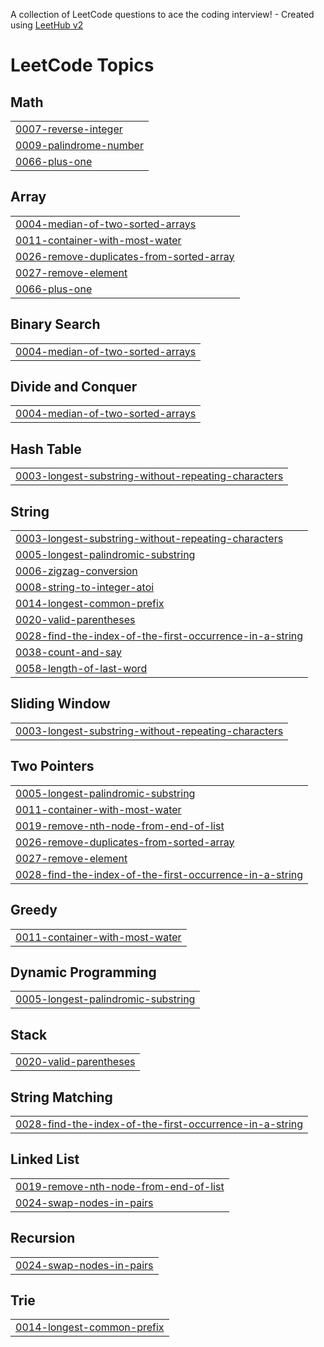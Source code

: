 A collection of LeetCode questions to ace the coding interview! - Created using [LeetHub v2](https://github.com/arunbhardwaj/LeetHub-2.0)
<!---LeetCode Topics Start-->
# LeetCode Topics
## Math
|  |
| ------- |
| [0007-reverse-integer](https://github.com/chrisCodes141/CodingChallenges/tree/master/0007-reverse-integer) |
| [0009-palindrome-number](https://github.com/chrisCodes141/CodingChallenges/tree/master/0009-palindrome-number) |
| [0066-plus-one](https://github.com/chrisCodes141/CodingChallenges/tree/master/0066-plus-one) |
## Array
|  |
| ------- |
| [0004-median-of-two-sorted-arrays](https://github.com/chrisCodes141/CodingChallenges/tree/master/0004-median-of-two-sorted-arrays) |
| [0011-container-with-most-water](https://github.com/chrisCodes141/CodingChallenges/tree/master/0011-container-with-most-water) |
| [0026-remove-duplicates-from-sorted-array](https://github.com/chrisCodes141/CodingChallenges/tree/master/0026-remove-duplicates-from-sorted-array) |
| [0027-remove-element](https://github.com/chrisCodes141/CodingChallenges/tree/master/0027-remove-element) |
| [0066-plus-one](https://github.com/chrisCodes141/CodingChallenges/tree/master/0066-plus-one) |
## Binary Search
|  |
| ------- |
| [0004-median-of-two-sorted-arrays](https://github.com/chrisCodes141/CodingChallenges/tree/master/0004-median-of-two-sorted-arrays) |
## Divide and Conquer
|  |
| ------- |
| [0004-median-of-two-sorted-arrays](https://github.com/chrisCodes141/CodingChallenges/tree/master/0004-median-of-two-sorted-arrays) |
## Hash Table
|  |
| ------- |
| [0003-longest-substring-without-repeating-characters](https://github.com/chrisCodes141/CodingChallenges/tree/master/0003-longest-substring-without-repeating-characters) |
## String
|  |
| ------- |
| [0003-longest-substring-without-repeating-characters](https://github.com/chrisCodes141/CodingChallenges/tree/master/0003-longest-substring-without-repeating-characters) |
| [0005-longest-palindromic-substring](https://github.com/chrisCodes141/CodingChallenges/tree/master/0005-longest-palindromic-substring) |
| [0006-zigzag-conversion](https://github.com/chrisCodes141/CodingChallenges/tree/master/0006-zigzag-conversion) |
| [0008-string-to-integer-atoi](https://github.com/chrisCodes141/CodingChallenges/tree/master/0008-string-to-integer-atoi) |
| [0014-longest-common-prefix](https://github.com/chrisCodes141/CodingChallenges/tree/master/0014-longest-common-prefix) |
| [0020-valid-parentheses](https://github.com/chrisCodes141/CodingChallenges/tree/master/0020-valid-parentheses) |
| [0028-find-the-index-of-the-first-occurrence-in-a-string](https://github.com/chrisCodes141/CodingChallenges/tree/master/0028-find-the-index-of-the-first-occurrence-in-a-string) |
| [0038-count-and-say](https://github.com/chrisCodes141/CodingChallenges/tree/master/0038-count-and-say) |
| [0058-length-of-last-word](https://github.com/chrisCodes141/CodingChallenges/tree/master/0058-length-of-last-word) |
## Sliding Window
|  |
| ------- |
| [0003-longest-substring-without-repeating-characters](https://github.com/chrisCodes141/CodingChallenges/tree/master/0003-longest-substring-without-repeating-characters) |
## Two Pointers
|  |
| ------- |
| [0005-longest-palindromic-substring](https://github.com/chrisCodes141/CodingChallenges/tree/master/0005-longest-palindromic-substring) |
| [0011-container-with-most-water](https://github.com/chrisCodes141/CodingChallenges/tree/master/0011-container-with-most-water) |
| [0019-remove-nth-node-from-end-of-list](https://github.com/chrisCodes141/CodingChallenges/tree/master/0019-remove-nth-node-from-end-of-list) |
| [0026-remove-duplicates-from-sorted-array](https://github.com/chrisCodes141/CodingChallenges/tree/master/0026-remove-duplicates-from-sorted-array) |
| [0027-remove-element](https://github.com/chrisCodes141/CodingChallenges/tree/master/0027-remove-element) |
| [0028-find-the-index-of-the-first-occurrence-in-a-string](https://github.com/chrisCodes141/CodingChallenges/tree/master/0028-find-the-index-of-the-first-occurrence-in-a-string) |
## Greedy
|  |
| ------- |
| [0011-container-with-most-water](https://github.com/chrisCodes141/CodingChallenges/tree/master/0011-container-with-most-water) |
## Dynamic Programming
|  |
| ------- |
| [0005-longest-palindromic-substring](https://github.com/chrisCodes141/CodingChallenges/tree/master/0005-longest-palindromic-substring) |
## Stack
|  |
| ------- |
| [0020-valid-parentheses](https://github.com/chrisCodes141/CodingChallenges/tree/master/0020-valid-parentheses) |
## String Matching
|  |
| ------- |
| [0028-find-the-index-of-the-first-occurrence-in-a-string](https://github.com/chrisCodes141/CodingChallenges/tree/master/0028-find-the-index-of-the-first-occurrence-in-a-string) |
## Linked List
|  |
| ------- |
| [0019-remove-nth-node-from-end-of-list](https://github.com/chrisCodes141/CodingChallenges/tree/master/0019-remove-nth-node-from-end-of-list) |
| [0024-swap-nodes-in-pairs](https://github.com/chrisCodes141/CodingChallenges/tree/master/0024-swap-nodes-in-pairs) |
## Recursion
|  |
| ------- |
| [0024-swap-nodes-in-pairs](https://github.com/chrisCodes141/CodingChallenges/tree/master/0024-swap-nodes-in-pairs) |
## Trie
|  |
| ------- |
| [0014-longest-common-prefix](https://github.com/chrisCodes141/CodingChallenges/tree/master/0014-longest-common-prefix) |
<!---LeetCode Topics End-->